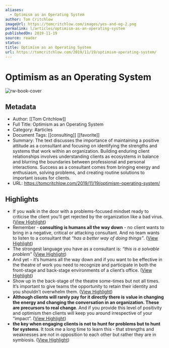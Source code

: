 ```yaml
---
aliases:
  - Optimism as an Operating System
author: Tom Critchlow
imageUrl: https://tomcritchlow.com/images/yes-and-og-2.png
permalink: l/articles/optimism-as-an-operating-system
publishedOn: 2019-11-19
source: reader
status: 
title: Optimism as an Operating System
url: https://tomcritchlow.com/2019/11/19/optimism-operating-system/
---
```

# Optimism as an Operating System

![rw-book-cover](https://tomcritchlow.com/images/yes-and-og-2.png)

## Metadata

- Author: [[Tom Critchlow]]
- Full Title: Optimism as an Operating System
- Category: #articles
- Document Tags: [[consulting]] [[favorite]]
- Summary: The text discusses the importance of maintaining a positive attitude as a consultant and focusing on identifying the strengths and systems that work within an organization. Building enduring client relationships involves understanding clients as ecosystems in balance and blurring the boundaries between professional and personal interactions. Success as a consultant comes from bringing energy and enthusiasm, solving problems, and creating routine solutions to important issues for clients.
- URL: https://tomcritchlow.com/2019/11/19/optimism-operating-system/

## Highlights

- If you walk in the door with a problems-focused mindset ready to criticise the client you’ll get rejected by the organization like a bad virus. ([View Highlight](https://read.readwise.io/read/01j08fx4ag9b85v2xv7b3fwhr6))
- Remember - **consulting is humans all the way down** - no client wants to bring in a negative, critical or attacking consultant. And no team wants to listen to a consultant that _“has a better way of doing things”_. ([View Highlight](https://read.readwise.io/read/01j08fxe1rqyd7afj1c3cbjjj8))
- The strongest language you have as a consultant is:
  _“this is a solvable problem”_ ([View Highlight](https://read.readwise.io/read/01j08fz1zt4kd3af8e05xt953a))
- And yet - it’s humans all the way down and if you want to be effective in the theatre of work you need to recognize and participate in both the front-stage and back-stage environments of a client’s office. ([View Highlight](https://read.readwise.io/read/01j08fzyzr3tz50hx6qmp49x2x))
- Show up in the back-stage of the theatre some-times but not all times. It’s important to give teams the opportunity to retain their identity and you shouldn’t overwhelm them. ([View Highlight](https://read.readwise.io/read/01j08g3xk1mj373ba637jwvjkm))
- **Although clients will rarely pay for it directly there is value in changing the energy and changing the conversation in an organization. These are precursors to real change**. And if you provide this level of positivity and optimism then clients will keep you around irrespective of your “impact”. ([View Highlight](https://read.readwise.io/read/01j08g50gt9h1z34wafjdj4m0f))
- **the key when engaging clients is not to hunt for problems but to hunt for systems**.
  It took me a long time to learn this - that strengths and weaknesses are not in opposition to each other but rather they are in symbiosis. ([View Highlight](https://read.readwise.io/read/01j08g5xv4dvqkb4br1ark58ty))
